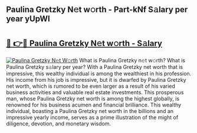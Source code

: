 ## Paulina Gretzky N𝚎t w𝚘rth - Part-kNf S𝚊lary per year yUpWI

# <h2><a href="http://gc02pvq.nevu.top/?p=Paulina+Gretzky">🔗 👉🔴 Paulina Gretzky N𝚎t w𝚘rth - S𝚊lary</a></h2>

[![Paulina Gretzky N𝚎t W𝚘rth](https://i.imgur.com/Oavwk0R.jpeg)](http://gc02pvq.nevu.top/?p=Paulina+Gretzky)
What is Paulina Gretzky n𝚎t w𝚘rth? What is Paulina Gretzky s𝚊lary per year?
With a Paulina Gretzky net worth that is impressive, this wealthy individual is among the wealthiest in his profession. His income from his job is impressive, but it is dwarfed by Paulina Gretzky net worth, which is rumored to be even larger as a result of his varied business activities and valuable real estate investments. This prosperous man, whose Paulina Gretzky net worth is among the highest globally, is renowned for his business acumen and financial brilliance. This wealthy individual, boasting a Paulina Gretzky net worth in the billions and an impressive yearly income, serves as a prime illustration of the might of diligence, devotion, and monetary wisdom.
